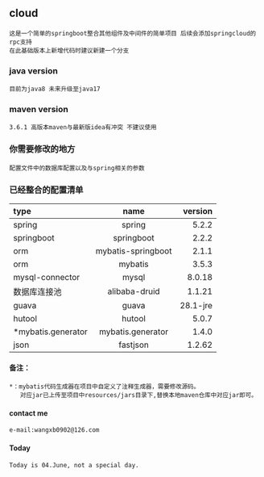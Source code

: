 ## cloud

    这是一个简单的springboot整合其他组件及中间件的简单项目 后续会添加springcloud的rpc支持
    在此基础版本上新增代码时建议新建一个分支
    
### java version
    
    目前为java8 未来升级至java17
    
### maven version

    3.6.1 高版本maven与最新版idea有冲突 不建议使用
    
### 你需要修改的地方
    
    配置文件中的数据库配置以及与spring相关的参数
    
### 已经整合的配置清单
|type|name|version|
|:-|:-:|-:|
|spring|spring|5.2.2|
|springboot|springboot|2.2.2|
|orm|mybatis-springboot|2.1.1|
|orm|mybatis|3.5.3|
|mysql-connector|mysql|8.0.18|
|数据库连接池|alibaba-druid|1.1.21|
|guava|guava|28.1-jre|
|hutool|hutool|5.0.7|
|*mybatis.generator|mybatis.generator|1.4.0|
|json|fastjson|1.2.62|

#### 备注：
    
    *：mybatis代码生成器在项目中自定义了注释生成器，需要修改源码。
       对应jar已上传至项目中resources/jars目录下,替换本地maven仓库中对应jar即可。
    
#### contact me
    
    e-mail:wangxb0902@126.com
    
#### Today
    
    Today is 04.June, not a special day.
